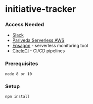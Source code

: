 # initiative-tracker

### Access Needed

* [Slack](https:/initativetracker.slack.com)
* [Pariveda Serverless AWS](https://pariveda-serverless.signin.aws.amazon.com/)
* [Epsagon](https://pariveda-serverless.signin.aws.amazon.com/) - serverless monitoring tool
* [CircleCI](/) - CI/CD pipelines

### Prerequisites

```
node 8 or 10
```

### Setup

```
npm install
```

